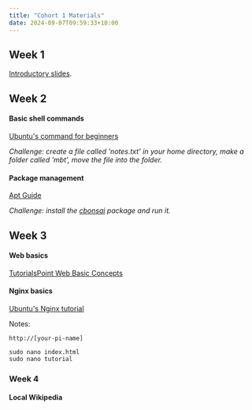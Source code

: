 ```yaml
---
title: "Cohort 1 Materials"
date: 2024-09-07T09:59:33+10:00
---
```


## Week 1

[Introductory slides](https://docs.google.com/presentation/d/1lVJ_oY2sq73bsxFBoNTTK1vlpW6XtaRSzqkvhaAKkDY/edit#slide=id.g2fb18c1fc04_0_958).

## Week 2

#### Basic shell commands

[Ubuntu's command for beginners](https://ubuntu.com/tutorials/command-line-for-beginners#3-opening-a-terminal)

*Challenge: create a file called 'notes.txt' in your home directory, make a folder called 'mbt', move the file into the folder.*

#### Package management

[Apt Guide](https://itsfoss.com/apt-command-guide/)

*Challenge: install the [cbonsai](https://gitlab.com/jallbrit/cbonsai) package and run it.*

## Week 3

#### Web basics

[TutorialsPoint Web Basic Concepts](https://www.tutorialspoint.com/web_developers_guide/web_basic_concepts.htm)

#### Nginx basics

[Ubuntu's Nginx tutorial](https://ubuntu.com/tutorials/install-and-configure-nginx#1-overview)

Notes:

```
http://[your-pi-name]
```

```
sudo nano index.html
sudo nano tutorial
```

### Week 4

#### Local Wikipedia


